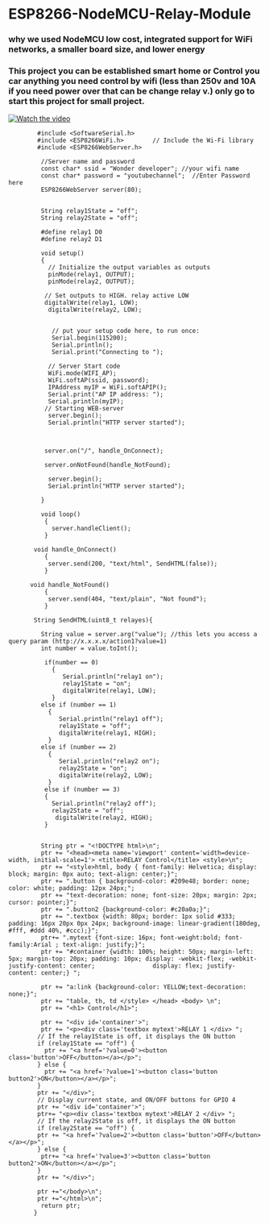 # ESP8266-NodeMCU-Relay-Module
### why we used NodeMCU low cost, integrated support for WiFi networks, a smaller board size, and lower energy
### This project you can be established smart home or Control you car anything you need control by wifi (less than 250v and 10A if you need power over that can be change relay v.) only go to start this project for small project.


   [![Watch the video](https://img.youtube.com/vi/eSm8LEGhvn8/0.jpg)](https://youtu.be/eSm8LEGhvn8)
   
            #include <SoftwareSerial.h>
            #include <ESP8266WiFi.h>        // Include the Wi-Fi library
            #include <ESP8266WebServer.h>
            
             //Server name and password
             const char* ssid = "Wonder developer"; //your wifi name
             const char* password = "youtubechannel";  //Enter Password here
             ESP8266WebServer server(80);


             String relay1State = "off";
             String relay2State = "off";

             #define relay1 D0
             #define relay2 D1
             
             void setup() 
             {
               // Initialize the output variables as outputs
               pinMode(relay1, OUTPUT);
               pinMode(relay2, OUTPUT);

              // Set outputs to HIGH. relay active LOW
              digitalWrite(relay1, LOW);
               digitalWrite(relay2, LOW);

  
                // put your setup code here, to run once:
                Serial.begin(115200);  
                Serial.println();
                Serial.print("Connecting to ");

               // Server Start code
               WiFi.mode(WIFI_AP);
               WiFi.softAP(ssid, password);
               IPAddress myIP = WiFi.softAPIP();
               Serial.print("AP IP address: ");
               Serial.println(myIP);
              // Starting WEB-server
               server.begin();
               Serial.println("HTTP server started");



              server.on("/", handle_OnConnect);

              server.onNotFound(handle_NotFound);

               server.begin();
               Serial.println("HTTP server started");
 
             }

             void loop()
              {
                server.handleClient();
              }
              
           void handle_OnConnect() 
              {
               server.send(200, "text/html", SendHTML(false)); 
              }

          void handle_NotFound()
              {
               server.send(404, "text/plain", "Not found");
              }

           String SendHTML(uint8_t relayes){

             String value = server.arg("value"); //this lets you access a query param (http://x.x.x.x/action1?value=1)
             int number = value.toInt();

              if(number == 0) 
                {
                   Serial.println("relay1 on");
                   relay1State = "on";
                   digitalWrite(relay1, LOW);
                }
             else if (number == 1)
               {
                  Serial.println("relay1 off");
                  relay1State = "off";
                  digitalWrite(relay1, HIGH);
               }
             else if (number == 2) 
               {
                  Serial.println("relay2 on");
                  relay2State = "on";
                  digitalWrite(relay2, LOW);
               }
              else if (number == 3)
              {
                Serial.println("relay2 off");
                relay2State = "off";
                 digitalWrite(relay2, HIGH);
              }


             String ptr = "<!DOCTYPE html>\n";
             ptr += "<head><meta name='viewport' content='width=device-width, initial-scale=1'> <title>RELAY Control</title> <style>\n";
             ptr += "<style>html, body { font-family: Helvetica; display: block; margin: 0px auto; text-align: center;}";
             ptr += ".button { background-color: #209e48; border: none; color: white; padding: 12px 24px;";
             ptr += "text-decoration: none; font-size: 20px; margin: 2px; cursor: pointer;}";
             ptr += ".button2 {background-color: #c20a0a;}";
             ptr += ".textbox {width: 80px; border: 1px solid #333; padding: 16px 20px 0px 24px; background-image: linear-gradient(180deg, #fff, #ddd 40%, #ccc);}";
             ptr+= ".mytext {font-size: 16px; font-weight:bold; font-family:Arial ; text-align: justify;}";
             ptr += "#container {width: 100%; height: 50px; margin-left: 5px; margin-top: 20px; padding: 10px; display: -webkit-flex; -webkit-justify-content: center;                display: flex; justify-content: center;} ";

             ptr += "a:link {background-color: YELLOW;text-decoration: none;}";
             ptr += "table, th, td </style> </head> <body> \n";
             ptr += "<h1> Control</h1>";
      
             ptr += "<div id='container'>";
             ptr += "<p><div class='textbox mytext'>RELAY 1 </div> ";
            // If the relay1State is off, it displays the ON button
            if (relay1State == "off") {
              ptr += "<a href='?value=0'><button class='button'>OFF</button></a></p>";
            } else {
              ptr += "<a href='?value=1'><button class='button button2'>ON</button></a></p>";
            }
            ptr += "</div>";
            // Display current state, and ON/OFF buttons for GPIO 4
            ptr += "<div id='container'>";
            ptr+= "<p><div class='textbox mytext'>RELAY 2 </div> ";
            // If the relay2State is off, it displays the ON button
            if (relay2State == "off") {
            ptr += "<a href='?value=2'><button class='button'>OFF</button></a></p>";
            } else {
             ptr+= "<a href='?value=3'><button class='button button2'>ON</button></a></p>";
            }
            ptr += "</div>";
 
            ptr +="</body>\n";
            ptr +="</html>\n";
             return ptr;
           }




